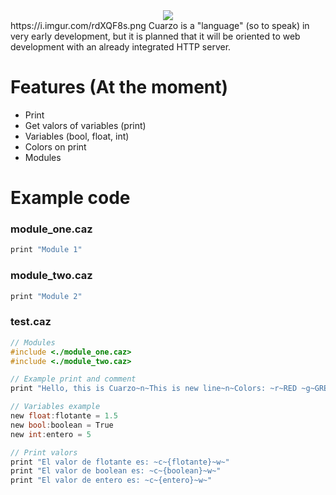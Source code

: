 <center><img src="https://i.imgur.com/rdXQF8s.png"></center>
https://i.imgur.com/rdXQF8s.png
Cuarzo is a "language" (so to speak) in very early development, but it is planned that it will be oriented to web development with an already integrated HTTP server.

# Features (At the moment)
- Print
- Get valors of variables (print)
- Variables (bool, float, int)
- Colors on print
- Modules

# Example code
### module_one.caz
```c
print "Module 1"
```
### module_two.caz
```c
print "Module 2"
```
### test.caz
```c
// Modules
#include <./module_one.caz>
#include <./module_two.caz>

// Example print and comment
print "Hello, this is Cuarzo~n~This is new line~n~Colors: ~r~RED ~g~GREEN ~y~YELLOW ~b~BLUE ~m~MAGENTA ~c~CYAN ~w~WHITE ~n~"

// Variables example
new float:flotante = 1.5
new bool:boolean = True
new int:entero = 5

// Print valors
print "El valor de flotante es: ~c~{flotante}~w~"
print "El valor de boolean es: ~c~{boolean}~w~"
print "El valor de entero es: ~c~{entero}~w~"
```

